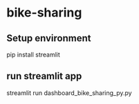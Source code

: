 # bike-sharing
## Setup environment
pip install streamlit
## run streamlit app
streamlit run dashboard_bike_sharing_py.py

